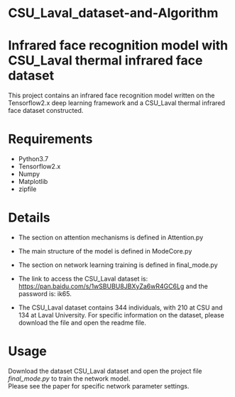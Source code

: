# CSU_Laval_dataset-and-Algorithm

# Infrared face recognition model with CSU_Laval thermal infrared face dataset
This project contains an infrared face recognition model written on the Tensorflow2.x deep learning framework and a CSU_Laval thermal infrared face dataset constructed.

# Requirements
* Python3.7
* Tensorflow2.x
* Numpy
* Matplotlib
* zipfile

# Details
* The section on attention mechanisms is defined in Attention.py
* The main structure of the model is defined in ModeCore.py
* The section on network learning training is defined in final_mode.py

* The link to access the CSU_Laval dataset is: https://pan.baidu.com/s/1wSBUBU8JBXyZa6wR4GC6Lg and the password is: ik65.
* The CSU_Laval dataset contains 344 individuals, with 210 at CSU and 134 at Laval University. For specific information on the dataset, please download the file and open the readme file.

# Usage
Download the dataset CSU_Laval dataset and open the project file *final_mode.py* to train the network model.  
Please see the paper for specific network parameter settings.
